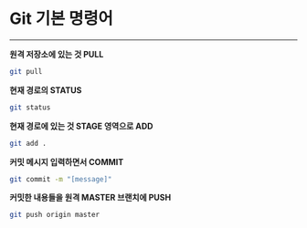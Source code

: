 # Git 기본 명령어

---

**원격 저장소에 있는 것 PULL**
```bash
git pull
```

**현재 경로의 STATUS**
```bash
git status
```

**현재 경로에 있는 것 STAGE 영역으로 ADD**
```bash
git add .
```

**커밋 메시지 입력하면서 COMMIT**
```bash
git commit -m "[message]"
```

**커밋한 내용들을 원격 MASTER 브랜치에 PUSH**
```bash
git push origin master
```